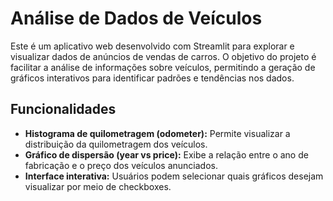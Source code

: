 # Análise de Dados de Veículos

Este é um aplicativo web desenvolvido com Streamlit para explorar e visualizar dados de anúncios de vendas de carros. O objetivo do projeto é facilitar a análise de informações sobre veículos, permitindo a geração de gráficos interativos para identificar padrões e tendências nos dados.

## Funcionalidades

- **Histograma de quilometragem (odometer):** Permite visualizar a distribuição da quilometragem dos veículos.
- **Gráfico de dispersão (year vs price):** Exibe a relação entre o ano de fabricação e o preço dos veículos anunciados.
- **Interface interativa:** Usuários podem selecionar quais gráficos desejam visualizar por meio de checkboxes.


